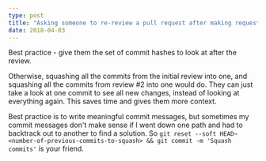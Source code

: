 ```yaml
---
type: post
title: "Asking someone to re-review a pull request after making requested changes"
date: 2018-04-03
---
```


Best practice - give them the set of commit hashes to look at after the review.

Otherwise, squashing all the commits from the initial review into one,
and squashing all the commits from review #2 into one would do.
They can just take a look at one commit to see all new changes,
instead of looking at everything again. This saves time and gives them more context.

Best practice is to write meaningful commit messages,
but sometimes my commit messages don't make sense if I went down one path
and had to backtrack out to another to find a solution.
So `git reset --soft HEAD~<number-of-previous-commits-to-squash> && git commit -m 'Squash commits'`
is your friend.



